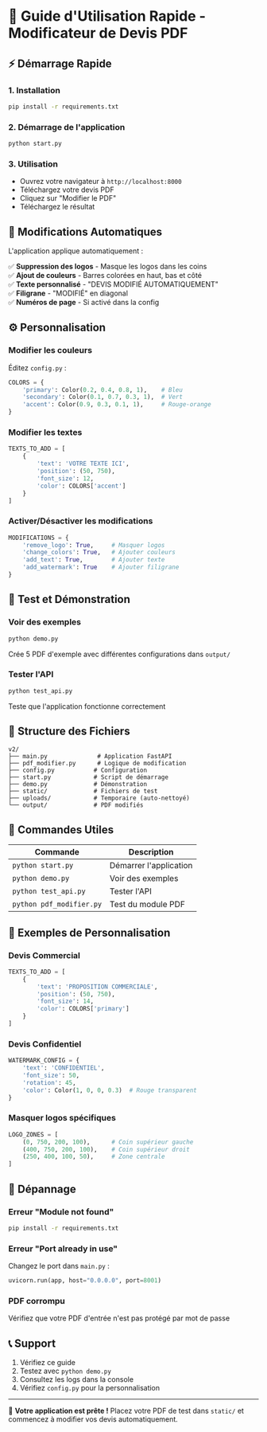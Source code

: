 # 🚀 Guide d'Utilisation Rapide - Modificateur de Devis PDF

## ⚡ Démarrage Rapide

### 1. Installation
```bash
pip install -r requirements.txt
```

### 2. Démarrage de l'application
```bash
python start.py
```

### 3. Utilisation
- Ouvrez votre navigateur à `http://localhost:8000`
- Téléchargez votre devis PDF
- Cliquez sur "Modifier le PDF"
- Téléchargez le résultat

## 🎯 Modifications Automatiques

L'application applique automatiquement :

✅ **Suppression des logos** - Masque les logos dans les coins  
✅ **Ajout de couleurs** - Barres colorées en haut, bas et côté  
✅ **Texte personnalisé** - "DEVIS MODIFIÉ AUTOMATIQUEMENT"  
✅ **Filigrane** - "MODIFIÉ" en diagonal  
✅ **Numéros de page** - Si activé dans la config  

## ⚙️ Personnalisation

### Modifier les couleurs
Éditez `config.py` :
```python
COLORS = {
    'primary': Color(0.2, 0.4, 0.8, 1),    # Bleu
    'secondary': Color(0.1, 0.7, 0.3, 1),  # Vert
    'accent': Color(0.9, 0.3, 0.1, 1),     # Rouge-orange
}
```

### Modifier les textes
```python
TEXTS_TO_ADD = [
    {
        'text': 'VOTRE TEXTE ICI',
        'position': (50, 750),
        'font_size': 12,
        'color': COLORS['accent']
    }
]
```

### Activer/Désactiver les modifications
```python
MODIFICATIONS = {
    'remove_logo': True,     # Masquer logos
    'change_colors': True,   # Ajouter couleurs
    'add_text': True,        # Ajouter texte
    'add_watermark': True    # Ajouter filigrane
}
```

## 🧪 Test et Démonstration

### Voir des exemples
```bash
python demo.py
```
Crée 5 PDF d'exemple avec différentes configurations dans `output/`

### Tester l'API
```bash
python test_api.py
```
Teste que l'application fonctionne correctement

## 📁 Structure des Fichiers

```
v2/
├── main.py              # Application FastAPI
├── pdf_modifier.py      # Logique de modification
├── config.py           # Configuration
├── start.py            # Script de démarrage
├── demo.py             # Démonstration
├── static/             # Fichiers de test
├── uploads/            # Temporaire (auto-nettoyé)
└── output/             # PDF modifiés
```

## 🔧 Commandes Utiles

| Commande | Description |
|----------|-------------|
| `python start.py` | Démarrer l'application |
| `python demo.py` | Voir des exemples |
| `python test_api.py` | Tester l'API |
| `python pdf_modifier.py` | Test du module PDF |

## 🎨 Exemples de Personnalisation

### Devis Commercial
```python
TEXTS_TO_ADD = [
    {
        'text': 'PROPOSITION COMMERCIALE',
        'position': (50, 750),
        'font_size': 14,
        'color': COLORS['primary']
    }
]
```

### Devis Confidentiel
```python
WATERMARK_CONFIG = {
    'text': 'CONFIDENTIEL',
    'font_size': 50,
    'rotation': 45,
    'color': Color(1, 0, 0, 0.3)  # Rouge transparent
}
```

### Masquer logos spécifiques
```python
LOGO_ZONES = [
    (0, 750, 200, 100),      # Coin supérieur gauche
    (400, 750, 200, 100),    # Coin supérieur droit
    (250, 400, 100, 50),     # Zone centrale
]
```

## 🚨 Dépannage

### Erreur "Module not found"
```bash
pip install -r requirements.txt
```

### Erreur "Port already in use"
Changez le port dans `main.py` :
```python
uvicorn.run(app, host="0.0.0.0", port=8001)
```

### PDF corrompu
Vérifiez que votre PDF d'entrée n'est pas protégé par mot de passe

## 📞 Support

1. Vérifiez ce guide
2. Testez avec `python demo.py`
3. Consultez les logs dans la console
4. Vérifiez `config.py` pour la personnalisation

---

🎉 **Votre application est prête !** Placez votre PDF de test dans `static/` et commencez à modifier vos devis automatiquement. 